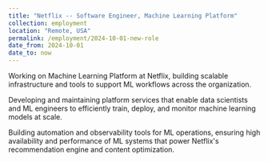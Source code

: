 ```yaml
---
title: "Netflix -- Software Engineer, Machine Learning Platform"
collection: employment
location: "Remote, USA"
permalink: /employment/2024-10-01-new-role
date_from: 2024-10-01
date_to: now
---
```

Working on Machine Learning Platform at Netflix, building scalable infrastructure and tools to support ML workflows across the organization.

Developing and maintaining platform services that enable data scientists and ML engineers to efficiently train, deploy, and monitor machine learning models at scale.

Building automation and observability tools for ML operations, ensuring high availability and performance of ML systems that power Netflix's recommendation engine and content optimization.

